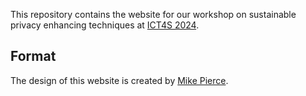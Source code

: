 This repository contains the website for our workshop on sustainable privacy enhancing techniques at [ICT4S 2024](https://conf.researchr.org/home/ict4s-2024).

## Format
The design of this website is created by [Mike Pierce](https://mikepierce.github.io/conference-website-template/).
